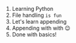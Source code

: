 1. Learning Python
2. File handling `is fun`
3. Let's learn appending
4. Appending with with 😉
5. Done with basics!
